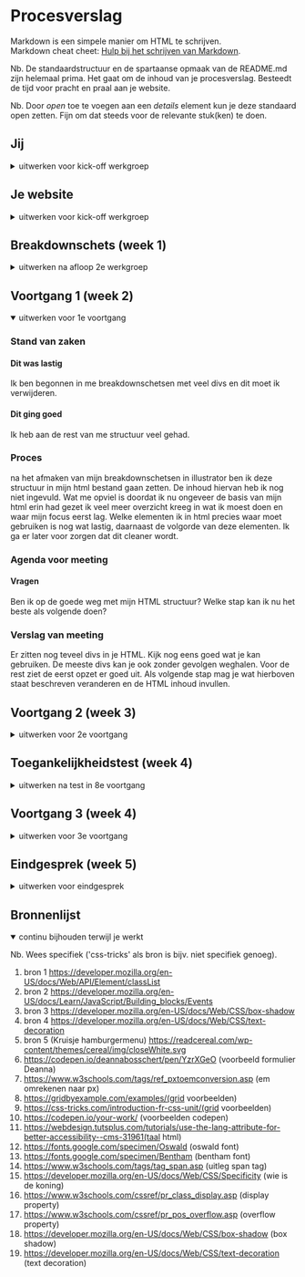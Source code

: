 # Procesverslag
Markdown is een simpele manier om HTML te schrijven.  
Markdown cheat cheet: [Hulp bij het schrijven van Markdown](https://github.com/adam-p/markdown-here/wiki/Markdown-Cheatsheet).

Nb. De standaardstructuur en de spartaanse opmaak van de README.md zijn helemaal prima. Het gaat om de inhoud van je procesverslag. Besteedt de tijd voor pracht en praal aan je website.

Nb. Door *open* toe te voegen aan een *details* element kun je deze standaard open zetten. Fijn om dat steeds voor de relevante stuk(ken) te doen.





## Jij

<details>
<summary>uitwerken voor kick-off werkgroep</summary>

### Auteur:
Jonna Visser

#### Je startniveau:
Blauwe piste

#### Je focus:
Responsive
 
</details>





## Je website

<details>
<summary>uitwerken voor kick-off werkgroep</summary>

### Je opdracht:
[link naar de website die je gaat namaken óf de naam/omschrijving van je eigen ontwerp](https://readcereal.com/)

#### Screenshot(s) van de eerste pagina (small screen): 
Homepage  
<img src="/images/homepagina-mobile-device.png">

#### Screenshot(s) van de tweede pagina (small screen):
Travelpage  
<img src="/images/proces/travelpagina-mobile-device.png">
 
</details>



## Breakdownschets (week 1)

<details>
<summary>uitwerken na afloop 2e werkgroep</summary>

### de hele pagina: 
<img src="/images/proces/breakdownschets-homepage-1.jpg" width="375px" alt="breakdown van de hele pagina 1">
<img src="/images/proces/breakdownschets-homepage-2.jpg" width="375px" alt="breakdown van de hele pagina 2">
<img src="/images/proces/breakdownschets-homepage-3.jpg" width="375px" alt="breakdown van de hele pagina 3">
<img src="/images/proces/breakdownschets-homepage-4.jpg" width="375px" alt="breakdown van de hele pagina 4">
<img src="/images/proces/breakdownschets-homepage-5.jpg" width="375px" alt="breakdown van de hele pagina 5">
<img src="/images/proces/breakdownschets-homepage-6.jpg" width="375px" alt="breakdown van de hele pagina 6">
<img src="/images/proces/breakdownschets-homepage-7.jpg" width="375px" alt="breakdown van de hele pagina 7">

### dynamisch deel (bijv menu): 
<img src="/images/proces/breakdownschets-menu.jpg" width="375px" alt="breakdown van een dynamisch deel">

### wellicht nog een dynamisch deel (bijv filter): 


</details>





## Voortgang 1 (week 2)

<details open>
<summary>uitwerken voor 1e voortgang</summary>

### Stand van zaken
#### Dit was lastig
Ik ben begonnen in me breakdownschetsen met veel divs en dit moet ik verwijderen. 

#### Dit ging goed
Ik heb aan de rest van me structuur veel gehad. 

### Proces
na het afmaken van mijn breakdownschetsen in illustrator ben ik deze structuur in mijn html bestand gaan zetten. De inhoud hiervan heb ik nog niet ingevuld. Wat me opviel is doordat ik nu ongeveer de basis van mijn html erin had gezet ik veel meer overzicht kreeg in wat ik moest doen en waar mijn focus eerst lag. Welke elementen ik in html precies waar moet gebruiken is nog wat lastig, daarnaast de volgorde van deze elementen. Ik ga er later voor zorgen dat dit cleaner wordt. 


### Agenda voor meeting
#### Vragen
Ben ik op de goede weg met mijn HTML structuur?
Welke stap kan ik nu het beste als volgende doen?


### Verslag van meeting
Er zitten nog teveel divs in je HTML. Kijk nog eens goed wat je kan gebruiken. De meeste divs kan je ook zonder gevolgen weghalen. Voor de rest ziet de eerst opzet er goed uit. Als volgende stap mag je wat hierboven staat beschreven veranderen en de HTML inhoud invullen. 


</details>





## Voortgang 2 (week 3)

<details>
<summary>uitwerken voor 2e voortgang</summary>

### Stand van zaken
#### Dit was lastig
ik vind het lastig om met de elementen en selectors om te gaan.
de transition die op de orginele website veel wordt gebruikt snap ik niet.
#### Dit ging goed
HTML is ingevuld voor homepage en menu(aparte pagina). 
De eerste stappen in CSS heb ik gedaan.

<img src="/images/proces/eerste-stappen-css.jpg" width="375px" alt="eerste stappen css">
Eerste stappen CSS
<img src="/images/html-hamburgermenu-code.jpg" width="375px" alt="html hamburgermenu code">
<img src="/images/html-hamburgermenu-website.jpg" width="375px" alt="html hamburgmenu code">

### Proces
Mijn HTML heb ik ingevuld en ook het hamburger menu heb ik op een aparte pagina uitgeschreven in HTML. Hier loop ik alleen wel een beetje vast en moet ik nog denk ik wel wat aanpassen. Ik merk dat ik het lastig ving om elementen en selectoren te gebruiken. Het word te snel chaos in mijn hoofd en zie dan niet meer wat logisch is. 

Ik heb ook een begin gemaak met CSS. Hierbij ben ik begonnen met het toevoegen van mijn goede fonts. Hierbij heb ik hulp gevraagd aan de studentassistenten om deze fonts toe te voegen. Toen ik verder werkte in  CSS merkte ik snel dat het overzicht een beetje verdween doordat ik overal maar codes toevoegde. Dus dit wil ik later nog netjes maken. Ook niet alle selectors lopen goed volgens mij. 

<img src="/images/fonts-code.jpg" width="375px" alt="fonts code">
<img src="/images/text-font-website.jpg" width="375px" alt="text font website">

### Agenda voor meeting
#### Vragen
Wat moet ik met mijn hamburgermenu doen in HTML?
Hoe krijg ik mijn header in CSS goed in position fixed?


### Verslag van meeting
Ik begrijp nog onvoldoende van HTML en moet hier echt mijn focus beter op gaan leggen. Bij het vastlopen en vragen hebben moet ik ze gelijk stellen en blijven doorzetten met lastige stukken voor mij. Ik heb mijn Header na de meeting gelijk gefixed.

<img src="/images/header-fixed.jpg" width="375px" alt="header fixed code">
<img src="/images/header-fixed-website.jpg" width="375px" alt="header fixed website">

</details>





## Toegankelijkheidstest (week 4)

<details>
<summary>uitwerken na test in 8e voortgang</summary>

### Bevindingen
Lijst met je bevindingen die in de test naar voren kwamen:

#### Brillen
Tekst is totaal niet zichtbaar alleen als je naar beneden kijkt. Plaatjes zijn zichtbaar maar je ziet niet wat het is. Tunnelvisie is opzicht zichtbaar maar moet focussen. Met wazig zit je te dicht bij het scherm dus je wil daarbij inzoomen. Mijn site blijft overeind met een grotere fonts. 

#### Ballonnen
Bij concentratieproblemen vallen vooral foto’s op en wordt tekst overgeslagen

#### Screen reader
Engelse stukjes aangeven in de html want in het Nederlands.

#### Tabben
Tabben kan maar is nog standaard. 


##### Wazig
Het viel op dat het voor veel slechtziende snel wazig wordt op een site. Wat opvalt is dat drukke afbeeldingen en tekst het snelst vervagen. 

Een oplossing hiervoor is lastig. Tekst kan op mijn website goed vergroot worden. Wat opvalt is dat drukke afbeeldingen en tekst wegvagen. Wat hier de beste oplossing voor is dat kan ik nu niet oplossen, maar er kan iets ontwikkeld worden voor deze foto's en tekst. 

##### Foto's vallen op
Bij concentratieproblemen vallen vooral foto's snel op en valt tekst weg. Dit wordt overgeslagen.

Door een website te hebben met veel plaatjes valt het meer op. Het kan zijn dat je plaatjes iets laat vertellen zodat iemand met concentratieproblemen het snapt. Tekst vergroten kan ook beter zijn voor mensen met concentratieproblemen.

<img src="/images/probleem-concentratie.jpg" width="375px" alt="probleem concentratie">
<img src="/images/oplossing%20concentratie.jpg.jpg" width="375px" alt="oplossing concentratie">

##### Engels aangeven
In de HTML wordt de Engelse tekst vertaald naar het Nederlands en dit worden rare zinnen. 

In mijn website staan alleen maar engelse teksten en hierbij moet ik aangeven dat ik deze in het engels wil houden in mijn html en niet vertaald wil hebben. 

<img src="/images/probleem-engels-aangeven.jpg" width="375px" alt="probleem engels aangeven">
<img src="/images/oplossing%20engels%20aangeven.jpg" width="375px" alt="oplossing engels aangeven">

##### standaard 
Het tabben in de website werkt maar is nog standaard. 

Ik heb iets toegevoegd waardoor het tabben duidelijker wordt. 

</details>





## Voortgang 3 (week 4)

<details>
<summary>uitwerken voor 3e voortgang</summary>

### Stand van zaken
#### Dit was lastig
Mijn footer ging niet goed.
Niet teveel dingen tegelijk door elkaar gaan doen.
Beginnen met javascript.
Het hamburgermenu realiseren.

<img src="/images/niet-goed-footer-website.jpg" width="375px" alt="Footer ging niet goed">
<img src="/images/hamburgmenu-realiseren.jpg" width="375px" alt="Hamburgermenu realiseren">

#### Dit ging goed
Meer overzicht creeëren in mijn CSS.
Veel gevraagd over de punten waar ik vast liep. 
Betere planning gemaakt van de dingen die ik nog moet doen.

<img src="/images/overzicht-css-code.jpg" width="375px" alt="Overzicht CSS code">
<img src="/images/planning-werkzaamheden.jpg" width="375px" alt="planning werkzaamheden">

### Het proces
Ik heb veel stappen gemaakt deze week en veel bezig geweest met html en css. Nu moest ik beginnen met javascript deze week en dat was lastig. Ik liep erg vast en zag het allemaal even niet meer. Door veel te vragen ben ik stappen verder gekomen. 

<img src="/images/uitleg-javascript.jpg" width="375px" alt="uitleg javascript">

Ik wil nu verder met meer overzicht creeëren en comments plaatsen. Met een betere planning probeer ik daar het beste uit te halen. 


### Agenda voor meeting
#### Vragen
Hoe begin ik met het responsive maken?
Hoe kan ik sommige test resultaten verwerken?
Hoe krijg ik de button in het uitgeklapte menu naar rechts?
Hoe kan ik het menu blijven openmaken?


### Verslag van meeting
hier na afloop snel de uitkomsten van de meeting vastleggen

- Na wat stoeien de button van het hamburgmenu op de goede plek gekregen.
- Ga bekijken hoe je het een kruisje maakt.
- Zet de puntjes op de i bij de styling van de homepagina voor mobile device


</details>





## Eindgesprek (week 5)

<details>
<summary>uitwerken voor eindgesprek</summary>

### Stand van zaken
hier dit ging goed & dit was lastig (neem ook screenshots op van delen van je website en code)

### Screenshot(s)

hier screenshot(s) van je eindresultaat

</details>





## Bronnenlijst

<details open>
<summary>continu bijhouden terwijl je werkt</summary>

Nb. Wees specifiek ('css-tricks' als bron is bijv. niet specifiek genoeg).

1. bron 1 https://developer.mozilla.org/en-US/docs/Web/API/Element/classList
2. bron 2 https://developer.mozilla.org/en-US/docs/Learn/JavaScript/Building_blocks/Events
3. bron 3 https://developer.mozilla.org/en-US/docs/Web/CSS/box-shadow
4. bron 4 https://developer.mozilla.org/en-US/docs/Web/CSS/text-decoration
5. bron 5 (Kruisje hamburgermenu) https://readcereal.com/wp-content/themes/cereal/img/closeWhite.svg
6. https://codepen.io/deannabosschert/pen/YzrXGeO (voorbeeld formulier Deanna)
7. https://www.w3schools.com/tags/ref_pxtoemconversion.asp (em omrekenen naar px)
8. https://gridbyexample.com/examples/(grid voorbeelden)
9. https://css-tricks.com/introduction-fr-css-unit/(grid voorbeelden)
10. https://codepen.io/your-work/ (voorbeelden codepen)
12. https://webdesign.tutsplus.com/tutorials/use-the-lang-attribute-for-better-accessibility--cms-31961(taal html)
13. https://fonts.google.com/specimen/Oswald (oswald font)
14. https://fonts.google.com/specimen/Bentham (bentham font)
15. https://www.w3schools.com/tags/tag_span.asp (uitleg span tag)
16. https://developer.mozilla.org/en-US/docs/Web/CSS/Specificity (wie is de koning)
17. https://www.w3schools.com/cssref/pr_class_display.asp (display property)
18. https://www.w3schools.com/cssref/pr_pos_overflow.asp (overflow property)
19. https://developer.mozilla.org/en-US/docs/Web/CSS/box-shadow (box shadow)
20. https://developer.mozilla.org/en-US/docs/Web/CSS/text-decoration (text decoration)

</details>